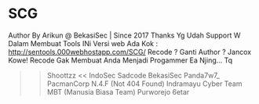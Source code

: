 # SCG


Author By Arikun @ BekasiSec | Since 2017
Thanks Yg Udah Support W Dalam Membuat Tools INi 
Versi web Ada Kok : http://sentools.000webhostapp.com/SCG/
Recode ? Ganti Author ? Jancox Kowe!
Recode Gak Membuat Anda Menjadi Progammer Ea Njing...
Tq 


>>   Shoottzz <<
IndoSec
Sadcode
BekasiSec
Panda7w7_
PacmanCorp
N.4.F (Not 404 Found)
Indramayu Cyber Team
MBT (Manusia Biasa Team)
Purworejo 6etar


